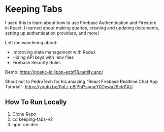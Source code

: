 # Keeping Tabs
I used this to learn about how to use Firebase Authentication and Firestore in React. I learned about making queries, creating and updating documents, setting up authentication providers, and more!

Left me wondering about: 
- Improving state management with Redux
- Hiding API keys with .env files
- Firebase Security Rules

Demo: https://poetic-lollipop-ecbf18.netlify.app/

Shout out to PedroTech for his amazing "React Firebase Realtime Chat App Tutorial": https://youtu.be/0gLr-pBIPhI?si=acY0Dpwa29cId1XU

## How To Run Locally
1. Clone Repo
2. cd keeping-tabs-v2
3. npm run dev
